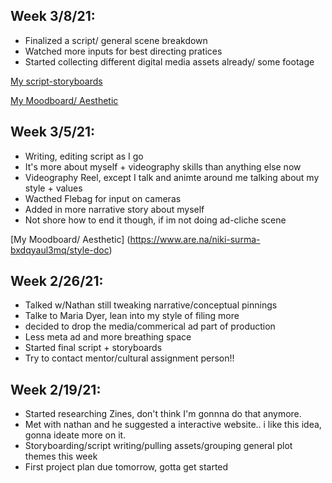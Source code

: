 ## Week 3/8/21:
- Finalized a script/ general scene breakdown
- Watched more inputs for best directing pratices 
- Started collecting different digital media assets already/ some footage 

[My script-storyboards](https://www.icloud.com/notes/0N7GHT3ZCTOe4d1Pq-TPkfLfA#Short/_Autobiographical_Film)

[My Moodboard/ Aesthetic](https://www.are.na/niki-surma-bxdqyaul3mq/style-doc)



## Week 3/5/21:
- Writing, editing script as I go
- It's more about myself + videography skills than anything else now
- Videography Reel, except I talk and animte around me talking about my style + values 
- Wacthed Flebag for input on cameras
- Added in more narrative story about myself 
- Not shore how to end it though, if im not doing ad-cliche scene

[My Moodboard/ Aesthetic]
(https://www.are.na/niki-surma-bxdqyaul3mq/style-doc)





## Week 2/26/21:
- Talked w/Nathan still tweaking narrative/conceptual pinnings
- Talke to Maria Dyer, lean into my style of filing more 
- decided to drop the media/commerical ad part of production
- Less meta ad and more breathing space
- Started final script + storyboards
- Try to contact mentor/cultural assignment person!!


## Week 2/19/21:
- Started researching Zines, don't think I'm gonnna do that anymore.
- Met with nathan and he suggested a interactive website.. i like this idea, gonna ideate more on it.
- Storyboarding/script writing/pulling assets/grouping general plot themes this week
- First project plan due tomorrow, gotta get started
